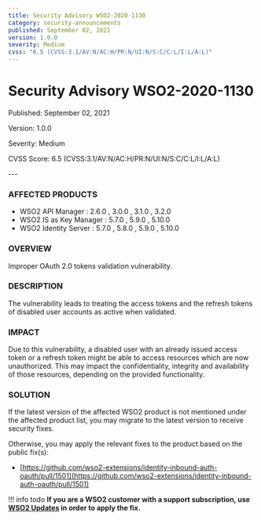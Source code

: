 ```yaml
---
title: Security Advisory WSO2-2020-1130
category: security-announcements
published: September 02, 2021
version: 1.0.0
severity: Medium
cvss: "6.5 (CVSS:3.1/AV:N/AC:H/PR:N/UI:N/S:C/C:L/I:L/A:L)"
---
```


# Security Advisory WSO2-2020-1130

<p class="doc-info">Published: September 02, 2021</p>
<p class="doc-info">Version: 1.0.0</p>
<p class="doc-info">Severity: Medium</p>
<p class="doc-info">CVSS Score: 6.5 (CVSS:3.1/AV:N/AC:H/PR:N/UI:N/S:C/C:L/I:L/A:L)</p>
---

### AFFECTED PRODUCTS
* WSO2 API Manager : 2.6.0 , 3.0.0 , 3.1.0 , 3.2.0
* WSO2 IS as Key Manager : 5.7.0 , 5.9.0 , 5.10.0
* WSO2 Identity Server : 5.7.0 , 5.8.0 , 5.9.0 , 5.10.0


### OVERVIEW
Improper OAuth 2.0 tokens validation vulnerability.


### DESCRIPTION
The vulnerability leads to treating the access tokens and the refresh tokens of disabled user accounts as active when validated.


### IMPACT
Due to this vulnerability, a disabled user with an already issued access token or a refresh token might be able to access resources which are now unauthorized. This may impact the confidentiality, integrity and availability of those resources, depending on the provided functionality.


### SOLUTION
If the latest version of the affected WSO2 product is not mentioned under the affected product list, you may migrate to the latest version to receive security fixes.

Otherwise, you may apply the relevant fixes to the product based on the public fix(s):

* [https://github.com/wso2-extensions/identity-inbound-auth-oauth/pull/1501](https://github.com/wso2-extensions/identity-inbound-auth-oauth/pull/1501)


!!! info todo
    **If you are a WSO2 customer with a support subscription, use [WSO2 Updates](https://wso2.com/updates/) in order to apply the fix.**
